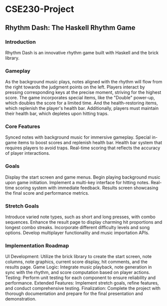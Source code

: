 # CSE230-Project

## Rhythm Dash: The Haskell Rhythm Game
### Introduction
Rhythm Dash is an innovative rhythm game built with Haskell and the brick library.

### Gameplay
As the background music plays, notes aligned with the rhythm will flow from the right towards the judgment points on the left. Players interact by pressing corresponding keys at the precise moment, striving for the highest score. The game incorporates special items, like the "Double" power-up, which doubles the score for a limited time. And the health-restoring items, which replenish the player's health bar. Additionally, players must maintain their health bar, which depletes upon hitting traps.


### Core Features
Synced notes with background music for immersive gameplay.
Special in-game items to boost scores and replenish health bar.
Health bar system that requires players to avoid traps.
Real-time scoring that reflects the accuracy of player interactions.

### Goals
Display the start screen and game menus.
Begin playing background music upon game initiation.
Implement a multi-key interface for hitting notes.
Real-time scoring system with immediate feedback.
Results screen showcasing the final score and performance metrics.

### Stretch Goals
Introduce varied note types, such as short and long presses, with combo sequences.
Enhance the result page to display charming hit proportions and longest combo streaks.
Incorporate different difficulty levels and song options.
Develop multiplayer functionality and music importation APIs.

### Implementation Roadmap
UI Development: Utilize the brick library to create the start screen, note columns, note graphics, current score display, hit comments, and the results page.
Game Logic: Integrate music playback, note generation in sync with the rhythm, and score computation based on player actions.
Testing: Perform unit testing for each component to ensure reliability and performance.
Extended Features: Implement stretch goals, refine features, and conduct comprehensive testing.
Finalization: Complete the project with thorough documentation and prepare for the final presentation and demonstration.
